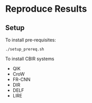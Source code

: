 # Reproduce Results
## Setup
To install pre-requisites:
```
./setup_prereq.sh
```

To install CBIR systems 
* QIK
* CroW
* FR-CNN
* DIR
* DELF
* LIRE